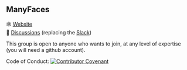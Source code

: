 ## ManyFaces

🕸 [Website](https://ManyFacesTeam.github.io)  
💬 [Discussions](https://github.com/orgs/ManyFacesTeam/discussions) (replacing the [Slack](https://manyfacesteam.slack.com))  

This group is open to anyone who wants to join, at any level of expertise (you will need a github account).

Code of Conduct: [![Contributor Covenant](https://img.shields.io/badge/Contributor%20Covenant-2.1-4baaaa.svg)](https://github.com/ManyFacesTeam/.github/blob/main/CODE_OF_CONDUCT.md) 
